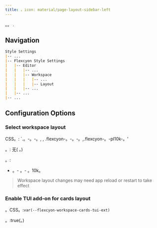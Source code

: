 ```yaml
---
title: 。icon: material/page-layout-sidebar-left
---
```


。。
.

## Navigation

```md
Style Settings
|-- ...
|-- Flexcyon Style Settings
|   |-- Editor
|   |   |-- ...
|   |   |-- Workspace
|   |   |   |-- ...
|   |   |   |-- Layout
|   |   |-- ...
|   |-- ...
|-- ...
```

## Configuration Options

### Select workspace layout

CSS。: `.。-。-。,
,
.flexcyon-。-。-。,.flexcyon-。-pl10k-。'

。: 无( 。)

。:

- 。- 。- 。10k。
> Workspace layout changes may need app reload or restart to take effect

### Enable TUI add-on for cards layout

。CSS。:`var(--flexcyon-workspace-cards-tui-ext)`

。:true(。)

